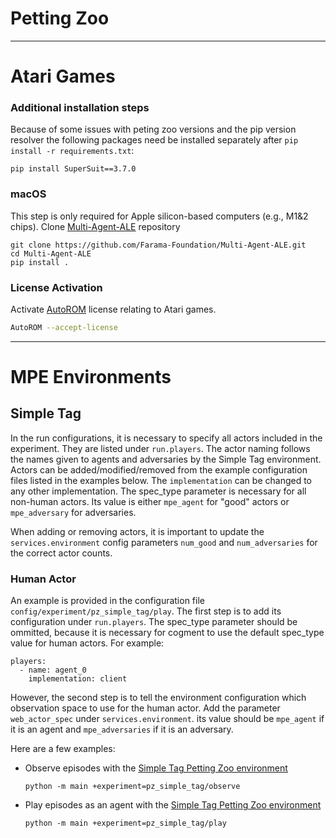 # Petting Zoo

___

# Atari Games

### Additional installation steps

Because of some issues with peting zoo versions and the pip version resolver the following packages need be installed separately after `pip install -r requirements.txt`:

```console
pip install SuperSuit==3.7.0
```

### macOS

This step is only required for Apple silicon-based computers (e.g., M1&2 chips). Clone [Multi-Agent-ALE](https://github.com/Farama-Foundation/Multi-Agent-ALE) repository

```console
git clone https://github.com/Farama-Foundation/Multi-Agent-ALE.git
cd Multi-Agent-ALE
pip install .
```

### License Activation

Activate [AutoROM](https://github.com/Farama-Foundation/AutoROM) license relating to Atari games.

```sh
AutoROM --accept-license
```
___

# MPE Environments


## Simple Tag

In the run configurations, it is necessary to specify all actors included in the experiment. They are listed under `run.players`. The actor naming follows the names given to agents and adversaries by the Simple Tag environment. Actors can be added/modified/removed from the example configuration files listed in the examples below. The `implementation` can be changed to any other implementation. The spec_type parameter is necessary for all non-human actors. Its value is either `mpe_agent` for "good" actors or `mpe_adversary` for adversaries.

When adding or removing actors, it is important to update the `services.environment` config parameters `num_good` and `num_adversaries` for the correct actor counts.

### Human Actor
An example is provided in the configuration file `config/experiment/pz_simple_tag/play`. The first step is to add its configuration under `run.players`. The spec_type parameter should be ommitted, because it is necessary for cogment to use the default spec_type value for human actors. For example:
  ```console
  players:
    - name: agent_0
      implementation: client
  ```
  However, the second step is to tell the environment configuration which observation space to use for the human actor. Add the parameter `web_actor_spec` under `services.environment`. its value should be `mpe_agent` if it is an agent and `mpe_adversaries` if it is an adversary.

Here are a few examples:
- Observe episodes with the [Simple Tag Petting Zoo environment](https://pettingzoo.farama.org/environments/mpe/simple_tag/)
  ```console
  python -m main +experiment=pz_simple_tag/observe
  ```
- Play episodes as an agent with the [Simple Tag Petting Zoo environment](https://pettingzoo.farama.org/environments/mpe/simple_tag/)
  ```console
  python -m main +experiment=pz_simple_tag/play
  ```

